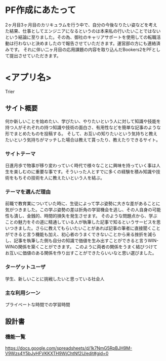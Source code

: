 # PF作成にあたって
2ヶ月目3ヶ月目のカリキュラムを行う中で、自分の今後なりたい姿などを考えた結果、仕事としてエンジニアになるというのは本来私の行いたいことではないという結論に至りました。その為、御社のキャリアサポートを使用しての転職活動は行わないと決めましたので報告させていただきます。運営部の方にも連絡済みです。
それに伴い二ヶ月目の応用課題の内容を取り込んだBookers2をPFとして提出させていただきます。

# <アプリ名>
Trier

## サイト概要
何か新しいことを始めたい、学びたい、やりたいという人に対して知識や技能を持つ人がそれぞれの持つ知識や技術の面白さ、有用性などを簡単な記事のような形でまとめたものを投稿する。
そして、お互いの知りたいという気持ちと教えたいという気持ちがマッチした場合は教えて貰ったり、教えたりできるサイト。

### サイトテーマ
日進月歩で物事が移り変わっていく時代で様々なことに興味を持っていく事は人生を楽しむのに重要な事です。そういった人とすでに多くの経験を積み知識や技術をもちその技術を人に教えたいという人を結ぶ。

### テーマを選んだ理由
前職で教育業についていた時に、生徒によって学ぶ姿勢に大きな差があることに気がつきました。この学ぶ姿勢の差は折角の学習機会を逃し、その人自身の可能性も潰し、金銭的、時間的損失を発生させます。
そのような問題点から、学ぶことの魅力をその道に精通している人が執筆した記事で知るというサービスを思いつきました。さらに教えてもらいたいことがあれば記事の筆者に直接聞くことができると言う機能も加え、初心者のうまくできないことから来る挫折を減らし、記事を執筆した側も自分の知識で価値を生み出すことができると言うWIN-WINの関係を築くことができます。
このように両者の関係をうまく結びつけてお互いに価値のある関係を作り出すことができたらいいなと思い選びました。

### ターゲットユーザ
学生、新しいことに挑戦したいと思っている社会人

### 主な利用シーン
プライベートな時間での学習時間

## 設計書

### 機能一覧
https://docs.google.com/spreadsheets/d/1k7NmG5RpBJH9M-V9Wzs4Y5bJyHFVKKXTH9WjChtNf2U/edit#gid=0
